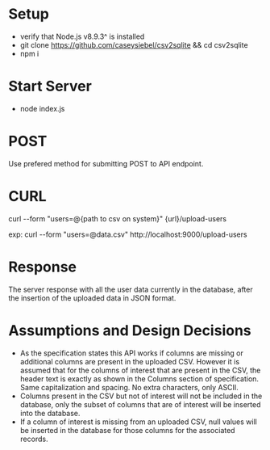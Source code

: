 # Setup
- verify that Node.js v8.9.3^ is installed
- git clone https://github.com/caseysiebel/csv2sqlite && cd csv2sqlite
- npm i

# Start Server
- node index.js

# POST
Use prefered method for submitting POST to API endpoint. 

# CURL
curl --form "users=@{path to csv on system}" {url}/upload-users

exp:
curl --form "users=@data.csv" http://localhost:9000/upload-users

# Response
The server response with all the user data currently in the database, after the insertion of the uploaded data in JSON format.

# Assumptions and Design Decisions
- As the specification states this API works if columns are missing or additional columns are present in the uploaded CSV. However it is assumed that for the columns of interest that are present in the CSV, the header text is exactly as shown in the Columns section of specification. Same capitalization and spacing. No extra characters, only ASCII.
- Columns present in the CSV but not of interest will not be included in the database, only the subset of columns that are of interest will be inserted into the database.
- If a column of interest is missing from an uploaded CSV, null values will be inserted in the database for those columns for the associated records.
